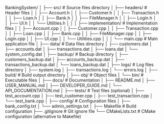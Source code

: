 BankingSystem/
│
├── src/                          # Source files directory
│   ├── headers/                  # Header files
│   │   ├── Account.h
│   │   ├── Customer.h
│   │   ├── Transaction.h
│   │   ├── Loan.h
│   │   ├── Bank.h
│   │   ├── FileManager.h
│   │   ├── Login.h
│   │   ├── UI.h
│   │   └── Utilities.h
│   │
│   ├── implementation/           # Implementation files
│   │   ├── Account.cpp
│   │   ├── Customer.cpp
│   │   ├── Transaction.cpp
│   │   ├── Loan.cpp
│   │   ├── Bank.cpp
│   │   ├── FileManager.cpp
│   │   ├── Login.cpp
│   │   ├── UI.cpp
│   │   └── Utilities.cpp
│   │
│   └── main.cpp                  # Main application file
│
├── data/                         # Data files directory
│   ├── customers.dat
│   ├── accounts.dat
│   ├── transactions.dat
│   ├── loans.dat
│   └── system_config.dat
│
├── backup/                       # Backup directory
│   ├── customers_backup.dat
│   ├── accounts_backup.dat
│   ├── transactions_backup.dat
│   └── loans_backup.dat
│
├── logs/                         # Log files directory
│   ├── system.log
│   ├── transactions.log
│   └── errors.log
│
├── build/                        # Build output directory
│   ├── obj/                      # Object files
│   └── bin/                      # Executable files
│
├── docs/                         # Documentation
│   ├── README.md
│   ├── USER_MANUAL.md
│   ├── DEVELOPER_GUIDE.md
│   └── API_DOCUMENTATION.md
│
├── tests/                        # Test files (optional)
│   ├── test_account.cpp
│   ├── test_customer.cpp
│   ├── test_transaction.cpp
│   └── test_bank.cpp
│
├── config/                       # Configuration files
│   ├── bank_config.txt
│   └── admin_settings.txt
│
├── Makefile                      # Build configuration
├── .gitignore                    # Git ignore file
└── CMakeLists.txt               # CMake configuration (alternative to Makefile)
